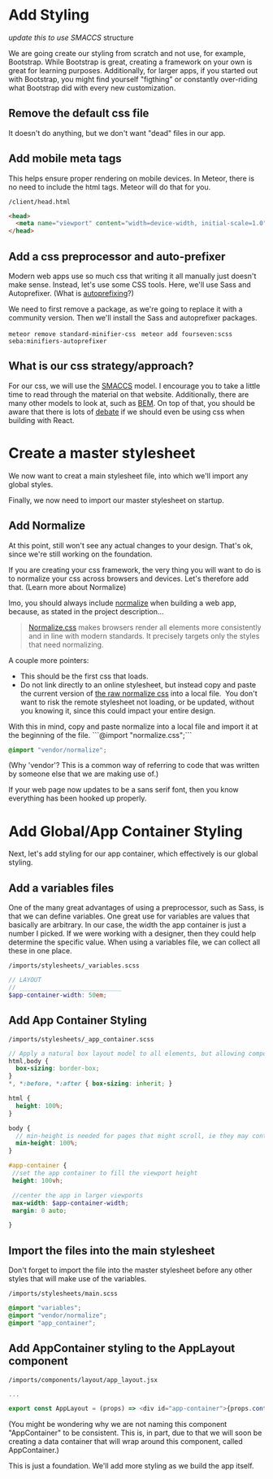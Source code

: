 # Add Styling

_update this to use SMACCS_ structure

We are going create our styling from scratch and not use, for example, Bootstrap.  While Bootstrap is great, creating a framework on your own is great for learning purposes.  Additionally, for larger apps, if you started out with Bootstrap, you might find yourself "figthing" or constantly over-riding what Bootstrap did with every new customization.

## Remove the default css file
It doesn't do anything, but we don't want "dead" files in our app.

## Add mobile meta tags
This helps ensure proper rendering on mobile devices.
In Meteor, there is no need to include the html tags.  Meteor will do that for you.

``` /client/head.html ```

```html
<head>
  <meta name="viewport" content="width=device-width, initial-scale=1.0">
</head>
```

## Add a css preprocessor and auto-prefixer
Modern web apps use so much css that writing it all manually just doesn't make sense.  Instead, let's use some CSS tools.  Here, we'll use Sass and Autoprefixer. (What is [autoprefixing](https://css-tricks.com/autoprefixer/)?)

We need to first remove a package, as we're going to replace it with a community version. Then we'll install the Sass and autoprefixer packages.

``` meteor remove standard-minifier-css ```
```  meteor add fourseven:scss seba:minifiers-autoprefixer ```

## What is our css strategy/approach?

For our css, we will use the [SMACCS](https://smacss.com/) model.  I encourage you to take a little time to read through the material on that website.  Additionally, there are many other models to look at, such as [BEM](http://getbem.com/introduction/). On top of that, you should be aware that there is lots of [debate](https://css-tricks.com/the-debate-around-do-we-even-need-css-anymore/) if we should even be using css when building with React.

# Create a master stylesheet
We now want to creat a main stylesheet file, into which we'll import any global styles.

Finally, we now need to import our master stylesheet on startup.

## Add Normalize
At this point, still won't see any actual changes to your design.  That's ok, since we're still working on the foundation.  

If you are creating your css framework, the very thing you will want to do is to normalize your css across browsers and devices.  Let's therefore add  that.  (Learn more about Normalize)

Imo, you should always include <a href="https://necolas.github.io/normalize.css/">normalize</a> when building a web app, because, as stated in the project description...
<blockquote><a href="https://github.com/necolas/normalize.css/">Normalize.css</a> makes browsers render all elements more consistently and in line with modern standards. It precisely targets only the styles that need normalizing.</blockquote>
A couple more pointers:
<ul>
 	<li>This should be the first css that loads.</li>
 	<li>Do not link directly to an online stylesheet, but instead copy and paste the current version of <a href="https://necolas.github.io/normalize.css/4.0.0/normalize.css">the raw normalize css</a> into a local file.  You don't want to risk the remote stylesheet not loading, or be updated, without you knowing it, since this could impact your entire design.</li>
</ul>
With this in mind, copy and paste normalize into a local file and import it at the beginning of the file.
```@import "normalize.css";```


```scss
@import "vendor/normalize";
```

(Why 'vendor'?  This is a common way of referring to code that was written by someone else that we are making use of.)

If your web page now updates to be a sans serif font, then you know everything has been hooked up properly.


# Add Global/App Container Styling
Next, let's add styling for our app container, which effectively is our global styling.


## Add a variables files
One of the many great advantages of using a preprocessor, such as Sass, is that we can define variables.
One great use for variables are values that basically are arbitrary.  In our case, the width the app container is just a number I picked.  If we were working with a designer, then they could help determine the specific value.  When using a variables file, we can collect all these in one place.


``` /imports/stylesheets/_variables.scss ```

```scss
// LAYOUT
// ____________________________
$app-container-width: 50em;
```

## Add App Container Styling

``` /imports/stylesheets/_app_container.scss ```

```scss
// Apply a natural box layout model to all elements, but allowing components to change - http://www.paulirish.com/2012/box-sizing-border-box-ftw/
html,body {
  box-sizing: border-box;
}
*, *:before, *:after { box-sizing: inherit; }

html {
  height: 100%;
}

body {
  // min-height is needed for pages that might scroll, ie they may contain _more_ than 100% of viewport height
  min-height: 100%;
}

#app-container {
 //set the app container to fill the viewport height
 height: 100vh;

 //center the app in larger viewports
 max-width: $app-container-width;
 margin: 0 auto;

}
```

## Import the files into the main stylesheet

Don't forget to import the file into the master stylesheet before any other styles that will make use of the variables.

``` /imports/stylesheets/main.scss ```

```scss
@import "variables";
@import "vendor/normalize";
@import "app_container";
```


## Add AppContainer styling to the AppLayout component

``` /imports/components/layout/app_layout.jsx ```

```js
...

export const AppLayout = (props) => <div id="app-container">{props.content(props)}</div>
```

(You might be wondering why we are not naming this component "AppContainer" to be consistent.  This is, in part, due to that we will soon be creating a data container that will wrap around this component, called AppContainer.)

This is just a foundation.  We'll add more styling as we build the app itself.




